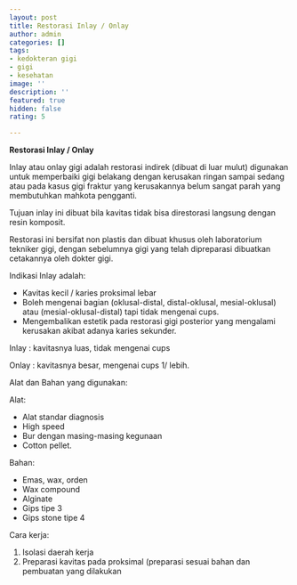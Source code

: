 ```yaml
---
layout: post
title: Restorasi Inlay / Onlay
author: admin
categories: []
tags:
- kedokteran gigi
- gigi
- kesehatan
image: ''
description: ''
featured: true
hidden: false
rating: 5

---
```

**Restorasi Inlay / Onlay**

Inlay atau onlay gigi adalah restorasi indirek  (dibuat di luar mulut)  digunakan untuk memperbaiki gigi belakang dengan kerusakan ringan sampai sedang atau pada kasus gigi fraktur yang kerusakannya belum sangat parah yang membutuhkan mahkota pengganti.

Tujuan inlay ini dibuat bila kavitas tidak bisa direstorasi langsung dengan resin komposit.

Restorasi ini bersifat non plastis dan dibuat khusus oleh laboratorium tekniker gigi, dengan sebelumnya gigi yang telah dipreparasi dibuatkan cetakannya oleh dokter gigi.

Indikasi Inlay adalah:

* Kavitas kecil / karies proksimal lebar
* Boleh mengenai bagian (oklusal-distal, distal-oklusal, mesial-oklusal) atau (mesial-oklusal-distal) tapi tidak mengenai cups.
* Mengembalikan estetik pada restorasi gigi posterior yang mengalami kerusakan akibat adanya karies sekunder.

Inlay : kavitasnya luas, tidak mengenai cups

Onlay : kavitasnya besar, mengenai cups 1/ lebih.

Alat dan Bahan yang digunakan:

Alat:

* Alat standar diagnosis
* High speed
* Bur dengan masing-masing kegunaan
* Cotton pellet.

Bahan:

* Emas, wax, orden
* Wax compound
* Alginate
* Gips  tipe 3
* Gips stone tipe 4

Cara kerja:

1. Isolasi daerah kerja
2. Preparasi kavitas pada proksimal  (preparasi sesuai bahan dan pembuatan yang dilakukan 